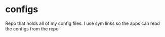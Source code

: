 # configs
Repo that holds all of my config files. I use sym links so the apps can read the configs from the repo
